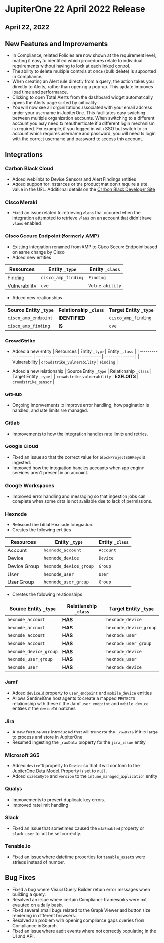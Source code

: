 # JupiterOne 22 April 2022 Release

## April 22, 2022

## New Features and Improvements 

- In Compliance, related Policies are now shown at the requirement level, making it easy to identified which procedures relate to individual requirements without having to look at each linked control. 
- The ability to delete multiple controls at once (bulk delete) is supported in Compliance. 
- When creating an Alert rule directly from a query, the action takes you directly to Alerts, rather than opening a pop-up. This update improves load time and performance. 
- Clicking to open Total Alerts from the dashboard widget automatically opens the Alerts page sorted by criticality. 
- You will now see all organizations associated with your email address under your username in JupiterOne. This facilitates easy swiching between multiple organization accounts. When switching to a different account you may need to reauthenticate if a different login mechanism is required. For example, if you logged in with SSO but switch to an account which requires username and password, you will need to login with the correct username and password to access this account.

## Integrations

### Carbon Black Cloud

- Added weblinks to Device Sensors and Alert Findings entities
- Added support for instances of the product that don't require a site value in the URL.  Additional details on the [Carbon Black Developer Site](https://developer.carbonblack.com/reference/carbon-black-cloud/authentication/#building-your-base-urls)

### Cisco Meraki

- Fixed an issue related to retrieving `vlans` that occured when the integration attempted to retrieve `vlans` on an account that didn't have `vlans` enabled.
  
### Cisco Secure Endpoint (formerly AMP)

- Existing integration renamed from AMP to Cisco Secure Endpoint based on name change by Cisco
- Added new entities

| Resources     | Entity `_type`       | Entity `_class` |
| ------------- | -------------------- | --------------- |
| Finding       | `cisco_amp_finding`  | `Finding`       |
| Vulnerability | `cve`                | `Vulnerability` |

- Added new relationships

| Source Entity `_type` | Relationship `_class` | Target Entity `_type` |
| --------------------- | --------------------- | --------------------- |
| `cisco_amp_endpoint`  | **IDENTIFIED**        | `cisco_amp_finding`   |
| `cisco_amp_finding`   | **IS**                | `cve`                 |

### CrowdStrike

- Added a new entity
| Resources           | Entity `_type`                    | Entity `_class` |
| ------------------- | --------------------------------- | --------------- |
| Vulnerability       | `crowdstrike_vulnerability`       | `Finding`       |

- Added a new relationship
| Source Entity `_type`           | Relationship `_class` | Target Entity `_type`             |
| `crowdstrike_vulnerability`     | **EXPLOITS**          | `crowdstrike_sensor`              |

### GitHub

- Ongoing improvements to improve error handling, how pagination is handled, and rate limits are managed.

### Gitlab

- Improvements to how the integration handles rate limits and retries.

### Google Cloud

- Fixed an issue so that the correct value for `blockProjectSSHKeys` is ingested.  
- Improved how the integration handles accounts when app engine services aren't present in an account.

### Google Workspaces

- Improved error handling and messaging so that ingestion jobs can complete when some data is not available due to lack of permissions.

### Hexnode

- Released the initial Hexnode integration.
- Creates the following entities

| Resources    | Entity `_type`         | Entity `_class` |
| ------------ | ---------------------- | --------------- |
| Account      | `hexnode_account`      | `Account`       |
| Device       | `hexnode_device`       | `Device`        |
| Device Group | `hexnode_device_group` | `Group`         |
| User         | `hexnode_user`         | `User`          |
| User Group   | `hexnode_user_group`   | `Group`         |

- Creates the following relationships

| Source Entity `_type`  | Relationship `_class` | Target Entity `_type`  |
| ---------------------- | --------------------- | ---------------------- |
| `hexnode_account`      | **HAS**               | `hexnode_device`       |
| `hexnode_account`      | **HAS**               | `hexnode_device_group` |
| `hexnode_account`      | **HAS**               | `hexnode_user`         |
| `hexnode_account`      | **HAS**               | `hexnode_user_group`   |
| `hexnode_device_group` | **HAS**               | `hexnode_device`       |
| `hexnode_user_group`   | **HAS**               | `hexnode_user`         |
| `hexnode_user`         | **HAS**               | `hexnode_device`       |

### Jamf

- Added `deviceId` property to `user_endpoint` and `mobile_device` entities
- Allows SentinelOne host agents to create a mapped `PROTECTS` relationship with these if the Jamf `user_endpoint` and `mobile_device` entities if the `deviceId` matches

### Jira

- A new feature was introduced that will truncate the `_rawData` if it to large to process and store in JupiterOne
- Resumed ingesting the `_rawData` property for the `jira_issue` entity

### Microsoft 365

- Added `deviceID` property to `Device` so that it will conform to the [JupiterOne Data Model](https://github.com/JupiterOne/data-model). Property is set to `null`.
- Added `sizeInByte` and `version` to the `intune_managed_application` entity

### Qualys

- Improvements to prevent duplicate key errors.
- Improved rate limit handling

### Slack

- Fixed an issue that sometimes caused the `mfaEnabled` property on `slack_user` to not be set correctly.

### Tenable.io

- Fixed an issue where datetime properties for `tenable_asset`s were strings instead of number.

## Bug Fixes

- Fixed a bug where Visual Query Builder return error messages when building a query.
- Resolved an issue where certain Compliance frameworks were not evaluted on a daily basis.
- Fixed several small bugs related to the Graph Viewer and button size rendering in different browsers.
- Resolved an problem with opening compliance gaps queries from Compliance in Search.
- Fixed an issue where audit events where not correctly populating in the UI and API. 

